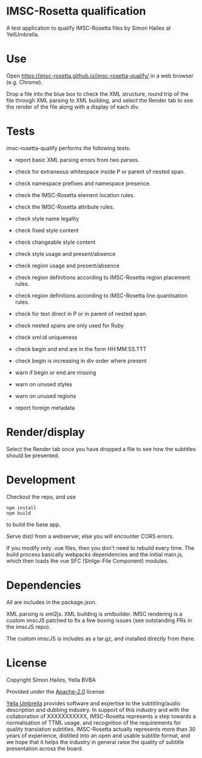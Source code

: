 # IMSC-Rosetta qualification


A test application to qualify IMSC-Rosetta files by Simon Hailes at YellUmbrella.

# Use

Open https://imsc-rosetta.github.io/imsc-rosetta-qualify/ in a web browser (e.g. Chrome).

Drop a file into the blue box to check the XML structure, round trip of the file through XML parsing to XML building, and select the Render tab to see the render of the file along with a display of each div.

# Tests


imsc-rosetta-qualify performs the following tests:

 - report basic XML parsing errors from two parses.
 - check for extraneous whitespace inside P or parent of nested span.
 - check namespace prefixes and namespace presence.
 - check the IMSC-Rosetta element location rules.
 - check the IMSC-Rosetta attribute rules.
 - check style name legality
 - check fixed style content
 - check changeable style content
 - check style usage and present/absence
 - check region usage and present/absence
 - check region definitions according to IMSC-Rosetta region placement rules.
 - check region definitions according to IMSC-Rosetta line quantisation rules.
 - check for text direct in P or in parent of nested span.
 - check nested spans are only used for Ruby
 - check xml:id uniqueness
 - check begin and end are in the form HH:MM:SS.TTT
 - check begin is increasing in div order where present

 - warn if begin or end are missing
 - warn on unused styles
 - warn on unused regions

 - report foreign metadata

# Render/display

Select the Render tab once you have dropped a file to see how the subtitles should be presented.

# Development

Checkout the repo, and use 

```
npm install
npm build
```

to build the base app.

Serve dist/ from a webserver, else you will encounter CORS errors.

If you modify only .vue files, then you don't need to rebuild every time.  The build process basically webpacks dependencies and the initial main.js, which then loads the vue SFC (Sinlge-File Component) modules.

# Dependencies

All are includes in the package.json.

XML parsing is xml2js.  XML building is xmlbuilder.  IMSC rendering is a custom imscJS patched to fix a few boxing issues (see outstanding PRs in the imscJS repo).

The custom imscJS is includes as a tar.gz, and installed directly from there.

# License

Copyright Simon Hailes, Yella BVBA

Provided under the [Apache-2.0](https://www.apache.org/licenses/LICENSE-2.0) license

[Yella Umbrella](https://yellaumbrella.tv) provides software and expertise to the subtitling/audio description and dubbing industry.  In support of this industry and with the collaboration of XXXXXXXXXXX, IMSC-Rosetta represents a step towards a normalisation of TTML usage, and recognition of the requirements for quality translation subtitles.  IMSC-Rosetta actually represents more than 30 years of experience, distilled into an open and usable subtitle format, and we hope that it helps the industry in general raise the quality of subtitle presentation across the board.

